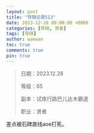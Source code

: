 ```yaml
---
layout: post
title: "导随记录513"
date: 2023-12-28 00:00:00 +0800
categories: [导随, 贤者]
tags: [导随]
author: wanwan
toc: true
comments: true
pin: true
---
```

> 日期：2023.12.28
>
> 等级：65
>
> 副本：试炼行路巴儿达木霸道
>
> 职业：贤者

差点被石碑直线aoe打死。